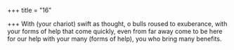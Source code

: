 +++
title = "16"

+++
With (your chariot) swift as thought, o bulls roused to exuberance, with  your forms of help that come quickly,
even from far away come to be here for our help with your many (forms  of help), you who bring many benefits.